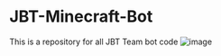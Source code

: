 # JBT-Minecraft-Bot
This is a repository for all JBT Team bot code
![image](https://user-images.githubusercontent.com/50576299/166924000-528ccc4e-5aa6-4962-9c0d-4a6efe071411.png)
